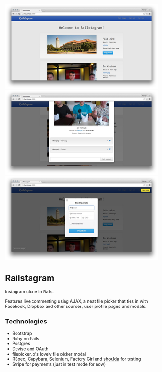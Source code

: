 ![Screenshot - main page](screenshot1.jpg)
![Screenshot - comments](screenshot2.jpg)
![Screenshot - payments](screenshot3.jpg)

# Railstagram

Instagram clone in Rails.

Features live commenting using AJAX, a neat file picker that ties in with Facebook, Dropbox and other sources, user profile pages and modals.

## Technologies

* Bootstrap
* Ruby on Rails
* Postgres
* Devise and OAuth
* filepicker.io's lovely file picker modal
* RSpec, Capybara, Selenium, Factory Girl and [shoulda](https://github.com/thoughtbot/shoulda) for testing
* Stripe for payments (just in test mode for now)